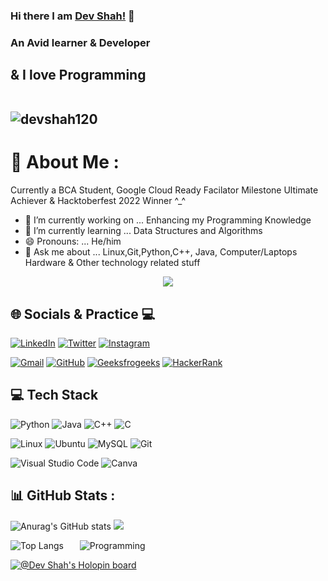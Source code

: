 ### Hi there I am [Dev Shah!](https://devshah.tech) 👋
### An Avid learner & Developer
## & I love Programming<br /><br /> <p align="left"> <img src="https://komarev.com/ghpvc/?%20username=devshah120&label=Views&color=blue&style=plastic" alt="devshah120" /> </p>

# 💫 About Me :
Currently a BCA Student, Google Cloud Ready Facilator Milestone Ultimate Achiever & Hacktoberfest 2022 Winner ^_^
- 🔭 I’m currently working on ... Enhancing my Programming Knowledge    
- 🌱 I’m currently learning ... Data Structures and Algorithms
- 😄 Pronouns: ... He/him
- 💬 Ask me about ... Linux,Git,Python,C++, Java, Computer/Laptops Hardware & Other technology related stuff


<p align="center">
  <img src="https://camo.githubusercontent.com/cae12fddd9d6982901d82580bdf321d81fb299141098ca1c2d4891870827bf17/68747470733a2f2f6d69726f2e6d656469756d2e636f6d2f6d61782f313336302f302a37513379765349765f7430696f4a2d5a2e676966"/>
</p>


## 🌐 Socials & Practice 💻
[![LinkedIn](https://img.shields.io/badge/LinkedIn-%230077B5.svg?logo=linkedin&logoColor=white)](https://www.linkedin.com/in/dev-shah-84a0ba1bb/) [![Twitter](https://img.shields.io/badge/Twitter-%231DA1F2.svg?logo=Twitter&logoColor=white)](https://twitter.com/devshah_120) [![Instagram](https://img.shields.io/badge/Instagram-%23E4405F.svg?logo=Instagram&logoColor=white)](https://instagram.com/devshah_120)

[![Gmail](https://img.shields.io/badge/Gmail-D14836?style=for-the-badge&logo=gmail&logoColor=white)](mailto:devshah120902@gmail.com) [![GitHub](https://img.shields.io/badge/GitHub-100000?style=for-the-badge&logo=github&logoColor=white)](https://github.com/devshah120) [![Geeksfrogeeks](https://img.shields.io/badge/GeeksforGeeks-298D46?style=for-the-badge&logo=geeksforgeeks&logoColor=white)](https://auth.geeksforgeeks.org/user/devshah120902/)  [![HackerRank](https://img.shields.io/badge/-Hackerrank-2EC866?style=for-the-badge&logo=HackerRank&logoColor=white)](https://www.hackerrank.com/devshah_120)   

## 💻 Tech Stack
![Python](https://img.shields.io/badge/python-3670A0?style=for-the-badge&logo=python&logoColor=ffdd54) ![Java](https://img.shields.io/badge/java-%23ED8B00.svg?style=for-the-badge&logo=java&logoColor=white) ![C++](https://img.shields.io/badge/C%2B%2B-00599C?style=for-the-badge&logo=c%2B%2B&logoColor=white) ![C](https://img.shields.io/badge/C-00599C?style=for-the-badge&logo=c&logoColor=white)

![Linux](https://img.shields.io/badge/Linux-FCC624?style=for-the-badge&logo=linux&logoColor=black) ![Ubuntu](https://img.shields.io/badge/Ubuntu-E95420?style=for-the-badge&logo=ubuntu&logoColor=white) ![MySQL](https://img.shields.io/badge/mysql-%2300f.svg?style=for-the-badge&logo=mysql&logoColor=white) ![Git](https://img.shields.io/badge/GIT-E44C30?style=for-the-badge&logo=git&logoColor=white) 

![Visual Studio Code](https://img.shields.io/badge/Visual_Studio_Code-0078D4?style=for-the-badge&logo=visual%20studio%20code&logoColor=white) ![Canva](https://img.shields.io/badge/Canva-%2300C4CC.svg?style=for-the-badge&logo=Canva&logoColor=white) 

## 📊 GitHub Stats :
![Anurag's GitHub stats](https://github-readme-stats.vercel.app/api?username=devshah120&show_icons=true&count_private=true&theme=tokyonight)
<img src="https://github-readme-streak-stats.herokuapp.com/?user=devshah120&theme=tokyonight"/>

![Top Langs](https://github-readme-stats.vercel.app/api/top-langs/?username=devshah120&langs_count=12&layout=compact&theme=tokyonight) &emsp; &nbsp;<img src="https://user-images.githubusercontent.com/101868279/196018622-2660de1b-f264-4ee4-bbf0-08dd36d162d0.svg" alt="Programming"/>

[![@Dev Shah's Holopin board](https://holopin.io/api/user/board?user=devshah_120)](https://holopin.io/@devshah_120)
